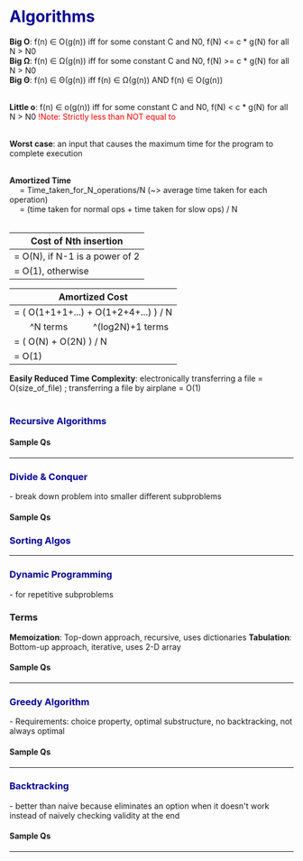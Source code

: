 <h1 style="color:#030394">Algorithms</h1>

**Big O**: f(n) ∈ O(g(n)) iff for some constant C and N0, f(N) <= c * g(N) for all N > N0 <br>
**Big Ω**: f(n) ∈ Ω(g(n)) iff for some constant C and N0, f(N) >= c * g(N) for all N > N0 <br>
**Big Θ**: f(n) ∈ Θ(g(n)) iff f(n) ∈ Ω(g(n)) AND f(n) ∈ O(g(n)) <br> <br>

**Little o**: f(n) ∈ o(g(n)) iff for some constant C and N0, f(N) < c * g(N) for all N > N0
<span style="color:red">!Note: Strictly less than NOT equal to</span> <br> <br>

**Worst case**: an input that causes the maximum time for the program to complete execution <br> <br>

**Amortized Time** <br>
&ensp;&ensp;  = Time_taken_for_N_operations/N (~> average time taken for each operation) <br>
&ensp;&ensp;  = (time taken for normal ops + time taken for slow ops) / N <br> <br>

| Cost of Nth insertion 
|---------------------------------|
| = O(N), if N-1 is a power of 2
| = O(1), otherwise

| Amortized Cost
|---------------------------------|
| = ( O(1+1+1+...) + O(1+2+4+...) ) / N
| &ensp;&ensp;&ensp; ^N terms &ensp;&ensp; &ensp;&ensp; ^(log2N)+1 terms
| = ( O(N) + O(2N) ) / N 
| = O(1)

**Easily Reduced Time Complexity**: electronically transferring a file = O(size_of_file) ; transferring a file by airplane = O(1)
<br> <br>

<h3 style="color:#030394">Recursive Algorithms</h3>

<h4>Sample Qs</h4>


___________________________________________


<h3 style="color:#030394">Divide & Conquer</h3>
-   break down problem into smaller different subproblems

<h4>Sample Qs</h4>


<h3 style="color:#030394">Sorting Algos</h3>

___________________________________________


<h3 style="color:#030394">Dynamic Programming</h3>   
-   for repetitive subproblems

### Terms
  **Memoization**: Top-down approach, recursive, uses dictionaries
  **Tabulation**: Bottom-up approach, iterative, uses 2-D array

<h4>Sample Qs</h4>


___________________________________________


<h3 style="color:#030394">Greedy Algorithm</h3>
- Requirements: choice property, optimal substructure, no backtracking, not always optimal

<h4>Sample Qs</h4>


___________________________________________


<h3 style="color:#030394">Backtracking</h3>
- better than naive because eliminates an option when it doesn't work instead of naively checking validity at the end

<h4>Sample Qs</h4>


___________________________________________





